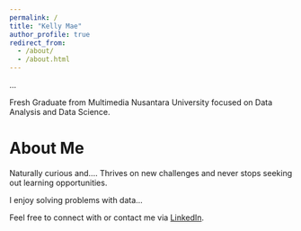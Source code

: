 ```yaml
---
permalink: /
title: "Kelly Mae"
author_profile: true
redirect_from: 
  - /about/
  - /about.html
---
```

...

Fresh Graduate from Multimedia Nusantara University focused on Data Analysis and Data Science.

About Me
======
Naturally curious and.... Thrives on new challenges and never stops seeking out learning opportunities.

I enjoy solving problems with data...

Feel free to connect with or contact me via [LinkedIn](https://www.linkedin.com/in/antonettekelly/).
